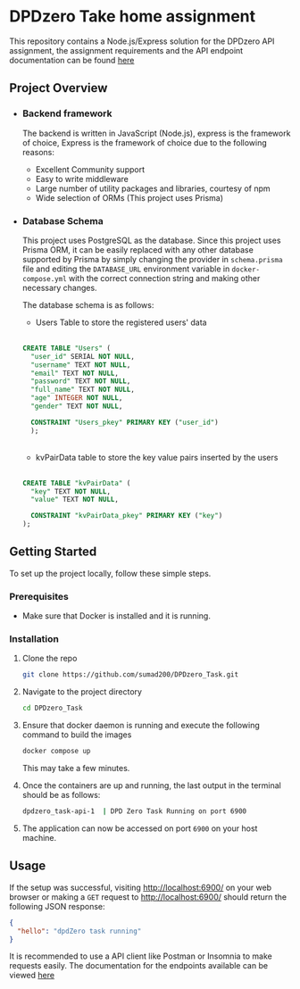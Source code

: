 # DPDzero Take home assignment

This repository contains a Node.js/Express solution for the DPDzero API assignment, the assignment requirements and the
API endpoint documentation can be found [here](https://bit.ly/dpdzero-fullstack-engg)

## Project Overview

- ### Backend framework

  The backend is written in JavaScript (Node.js), express is the framework of choice, Express is the framework of choice due to the following reasons:

  - Excellent Community support
  - Easy to write middleware
  - Large number of utility packages and libraries, courtesy of npm
  - Wide selection of ORMs (This project uses Prisma)

- ### Database Schema

  This project uses PostgreSQL as the database. Since this project uses Prisma ORM, it can be easily replaced with any other database supported by Prisma by simply changing the provider in `schema.prisma` file and editing the `DATABASE_URL` environment variable in `docker-compose.yml` with the correct connection string and making other necessary changes.

  The database schema is as follows:

  - Users Table to store the registered users' data

  <br/>

  ```sql
  CREATE TABLE "Users" (
    "user_id" SERIAL NOT NULL,
    "username" TEXT NOT NULL,
    "email" TEXT NOT NULL,
    "password" TEXT NOT NULL,
    "full_name" TEXT NOT NULL,
    "age" INTEGER NOT NULL,
    "gender" TEXT NOT NULL,

    CONSTRAINT "Users_pkey" PRIMARY KEY ("user_id")
    );
  ```

  <br/>

  - kvPairData table to store the key value pairs inserted by the users

   <br/>

  ```sql
  CREATE TABLE "kvPairData" (
    "key" TEXT NOT NULL,
    "value" TEXT NOT NULL,

    CONSTRAINT "kvPairData_pkey" PRIMARY KEY ("key")
  );
  ```

## Getting Started

To set up the project locally, follow these simple steps.

### Prerequisites

- Make sure that Docker is installed and it is running.

### Installation

1. Clone the repo

   ```sh
   git clone https://github.com/sumad200/DPDzero_Task.git
   ```

2. Navigate to the project directory

   ```sh
   cd DPDzero_Task
   ```

3. Ensure that docker daemon is running and execute the following command to build the images

   ```sh
   docker compose up
   ```

   This may take a few minutes.

4. Once the containers are up and running, the last output in the terminal should be as follows:

   ```sh
   dpdzero_task-api-1  | DPD Zero Task Running on port 6900
   ```

5. The application can now be accessed on port `6900` on your host machine.

## Usage

If the setup was successful, visiting <http://localhost:6900/> on your web browser or making a `GET` request to <http://localhost:6900/> should return the following JSON response:

```json
{
  "hello": "dpdZero task running"
}
```

It is recommended to use a API client like Postman or Insomnia to make requests easily. The documentation for the endpoints available can be viewed [here](https://dpdzero.notion.site/Take-home-assignment-Software-Developer-a1354d18891744fa9fc84815f040c76d?pvs=25#694d7900382a43fbbe54bafa95e2628a)
